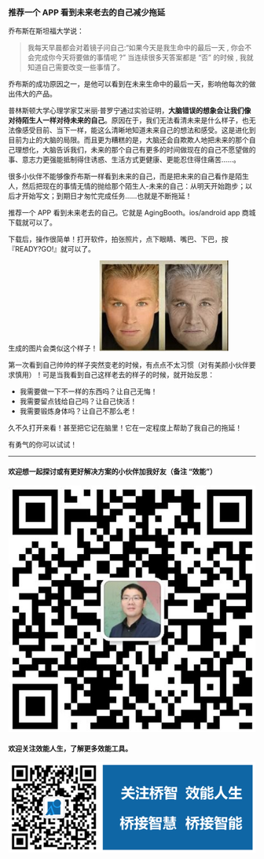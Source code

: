 ### 推荐一个 APP 看到未来老去的自己减少拖延

乔布斯在斯坦福大学说：
> 我每天早晨都会对着镜子问自己:“如果今天是我生命中的最后一天 , 你会不会完成你今天将要做的事情呢 ?” 当连续很多天答案都是 “否” 的时候 , 我就知道自己需要改变一些事情了。

乔布斯的成功原因之一，是他可以看到在未来生命中的最后一天，影响他每次的做出伟大的产品。

普林斯顿大学心理学家艾米丽·普罗宁通过实验证明，**大脑错误的想象会让我们像对待陌生人一样对待未来的自己**。原因在于，我们无法看清未来是什么样子，也无法像感受目前、当下一样，能这么清晰地知道未来自己的想法和感受。这是进化到目前为止的大脑的局限。而且更为糟糕的是，大脑还会自欺欺人地把未来的那个自己理想化，大脑告诉我们，未来的那个自己有更多的时间做现在的自己不愿望做的事、意志力更强能抵制得住诱惑、生活方式更健康、更能忍住得住痛苦……。

很多小伙伴不能够像乔布斯一样看到未来的自己，而是把未来的自己看作是陌生人，然后把现在的事情无情的抛给那个陌生人-未来的自己：从明天开始跑步；以后才开始写文；到期日才匆忙完成任务……也就是不断拖延！

推荐一个 APP 看到未来老去的自己。它就是 AgingBooth。ios/android app 商城下载就可以了。

下载后，操作很简单！打开软件，拍张照片，点下眼睛、嘴巴、下巴，按『READY?GO!』就可以了。

生成的图片会类似这个样子！
![.](https://github.com/chyonglong/efficientlife/blob/master/images/2019-09-12-15-31-38.png?raw=true)

第一次看到自己帅帅的样子突然变老的时候，有点点不太习惯（对有美颜小伙伴要求慎用）！可是当我看到自己这样老去的样子的时候，就开始反思：

- 我需要做一下不一样的东西吗？让自己无悔！
- 我需要留点钱给自己吗？让自己快活！
- 我需要锻炼身体吗？让自己不那么老！

久不久打开来看！甚至把它记在脑里！它在一定程度上帮助了我自己的拖延！

有勇气的你可以试试！

---
#### 欢迎想一起探讨或有更好解决方案的小伙伴加我好友（备注 “效能”）
![.](https://github.com/chyonglong/efficientlife/blob/master/images/personalqrcode.png?raw=true)

#### 欢迎关注效能人生，了解更多效能工具。
![.](https://github.com/chyonglong/efficientlife/blob/master/images/tailer.png?raw=true)